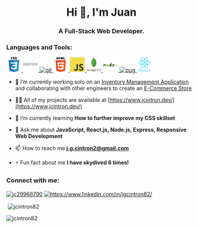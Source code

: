 <h1 align="center">Hi 👋, I'm Juan</h1>
<h3 align="center">A Full-Stack Web Developer.</h3>

<h3 align="left">Languages and Tools:</h3> <p align="left"> <a href="https://www.w3schools.com/css/" target="_blank" rel="noreferrer"> <img src="https://raw.githubusercontent.com/devicons/devicon/master/icons/css3/css3-original-wordmark.svg" alt="css3" width="40" height="40"/> </a> <a href="https://expressjs.com" target="_blank" rel="noreferrer"> <img src="https://raw.githubusercontent.com/devicons/devicon/master/icons/express/express-original-wordmark.svg" alt="express" width="40" height="40"/> </a> <a href="https://git-scm.com/" target="_blank" rel="noreferrer"> <img src="https://www.vectorlogo.zone/logos/git-scm/git-scm-icon.svg" alt="git" width="40" height="40"/> </a> <a href="https://www.w3.org/html/" target="_blank" rel="noreferrer"> <img src="https://raw.githubusercontent.com/devicons/devicon/master/icons/html5/html5-original-wordmark.svg" alt="html5" width="40" height="40"/> </a> <a href="https://developer.mozilla.org/en-US/docs/Web/JavaScript" target="_blank" rel="noreferrer"> <img src="https://raw.githubusercontent.com/devicons/devicon/master/icons/javascript/javascript-original.svg" alt="javascript" width="40" height="40"/> </a> <a href="https://www.mongodb.com/" target="_blank" rel="noreferrer"> <img src="https://raw.githubusercontent.com/devicons/devicon/master/icons/mongodb/mongodb-original-wordmark.svg" alt="mongodb" width="40" height="40"/> </a> <a href="https://nodejs.org" target="_blank" rel="noreferrer"> <img src="https://raw.githubusercontent.com/devicons/devicon/master/icons/nodejs/nodejs-original-wordmark.svg" alt="nodejs" width="40" height="40"/> </a> <a href="https://pugjs.org" target="_blank" rel="noreferrer"> <img src="https://cdn.worldvectorlogo.com/logos/pug.svg" alt="pug" width="40" height="40"/> </a> <a href="https://reactjs.org/" target="_blank" rel="noreferrer"> <img src="https://raw.githubusercontent.com/devicons/devicon/master/icons/react/react-original-wordmark.svg" alt="react" width="40" height="40"/> </a> </p>

<!-- 
<p><img align="center" src="https://github-readme-streak-stats.herokuapp.com/?user=jcintron82&" alt="jcintron82" /></p>

<!-- <p align="left"> <img src="https://komarev.com/ghpvc/?username=jcintron82&label=Profile%20views&color=0e75b6&style=flat" alt="jcintron82" /> </p>

<p align="left"> <a href="https://github.com/ryo-ma/github-profile-trophy"><img src="https://github-profile-trophy.vercel.app/?username=jcintron82" alt="jcintron82" /></a> </p>

<p align="left"> <a href="https://twitter.com/jc29966790" target="blank"><img src="https://img.shields.io/twitter/follow/jc29966790?logo=twitter&style=for-the-badge" alt="jc29966790" /></a> </p> -->

- 🔭 I’m currently working solo on an [Inventory Management Application](https://github.com/jcintron82/Inventory-System) and collaborating with other engineers to create an [E-Commerce Store](https://github.com/jcintron82/Green-Energy-ECommerce)

- 👨‍💻 All of my projects are available at [https://www.jcintron.dev/](https://www.jcintron.dev/)

- 🌱 I’m currently learning **How to further improve my CSS skillset**

<!-- - 📝 I regularly write articles on [https://twitter.com/Jc29966790](https://twitter.com/Jc29966790) -->

- 💬 Ask me about **JavaScript, React.js, Node.js, Express, Responsive Web Development**

- 📫 How to reach me **j.g.cintron2@gmail.com**

<!-- - 📄 Know about my experiences [Resume](Resume) -->

- ⚡ Fun fact about me **I have skydived 6 times!**

<h3 align="left">Connect with me:</h3>
<p align="left">
<a href="https://twitter.com/JCintronDev" target="blank"><img align="center" src="https://raw.githubusercontent.com/rahuldkjain/github-profile-readme-generator/master/src/images/icons/Social/twitter.svg" alt="jc29966790" height="30" width="40" /></a>
<a href="https://www.linkedin.com/in/jgcintron82/" target="blank"><img align="center" src="https://raw.githubusercontent.com/rahuldkjain/github-profile-readme-generator/master/src/images/icons/Social/linked-in-alt.svg" alt="https://www.linkedin.com/in/jgcintron82/" height="30" width="40" /></a>
</p>


<p>&nbsp;<img align="center" src="https://github-readme-stats.vercel.app/api?username=jcintron82&show_icons=true&locale=en" alt="jcintron82" /></p>
<p><img align="left" src="https://github-readme-stats.vercel.app/api/top-langs?username=jcintron82&show_icons=true&locale=en&layout=compact" alt="jcintron82" /></p>
